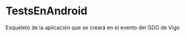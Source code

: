 TestsEnAndroid
==============

Esqueleto de la aplicación que se creará en el evento del GDG de Vigo


